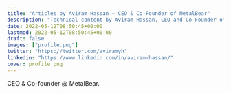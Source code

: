 ```yaml
---
title: "Articles by Aviram Hassan – CEO & Co-Founder of MetalBear"
description: "Technical content by Aviram Hassan, CEO and Co-Founder of MetalBear. Topics include mirrord, Kubernetes, and cloud-native development."
date: 2022-05-12T08:50:45+00:00
lastmod: 2022-05-12T08:50:45+00:00
draft: false
images: ["profile.png"]
twitter: "https://twitter.com/aviramyh"
linkedin: "https://www.linkedin.com/in/aviram-hassan/"
cover: profile.png
---
```


CEO & Co-founder @ MetalBear.